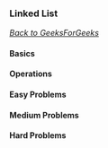 ### Linked List

[_Back to GeeksForGeeks_](../readme.md)

#### Basics
#### Operations
#### Easy Problems
#### Medium Problems
#### Hard Problems
